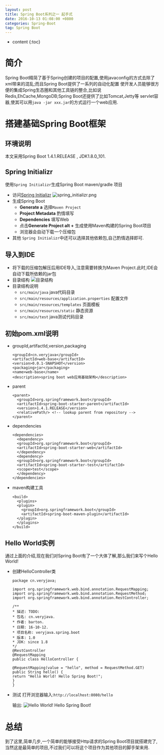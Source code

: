 ```yaml
---
layout: post
title: Spring Boot系列之一 起手式
date: 2016-10-13 01:08:00 +0800
categories: Spring-Boot
tag: Spring Boot
---
```


* content
{:toc}

简介
====================================

Spring Boot精简了基于Spring创建的项目的配置,使用javaconfig的方式去除了xml带来的混乱;而且Spring Boot提供了一系列的自动化配置
使开发人员能够很方便的集成Spring生态圈和其他工具链的整合,比如说Redis,EhCache,MongoDB;Spring Boot还提供了比如Tomcat,Jetty等
servlet容器,使其可以用`java -jar xxx.jar`的方式运行一个web应用.

搭建基础Spring Boot框架
====================================

## 环境说明
  本文采用Spring Boot 1.4.1.RELEASE , JDK1.8.0_101.

## Spring Initializr
  使用`Spring Initializr`生成Spring Boot maven/gradle 项目

  * 访问[Spring Initializr](http://start.spring.io/)
    ![spring_initializr.png](https://github.com/sunshineasbefore/resource/blob/master/spring_initializr.png?raw=true)
  * 生成Spring Boot
    * **Generate a** 选择`Maven Project`
    * **Project Metadata** 酌情填写
    * **Dependencies** 填写Web
    * 点击**Generate Project alt +** 生成使用Maven构建的Spring Boot项目
    * 浏览器会自动下载一个压缩包
  * 其他
    `Spring Initializr`中还可以选择其他依赖包,自己酌情选择即可.

## 导入到IDE
  * 将下载的压缩包解压后用IDE导入,注意需要转换为Maven Project.此时,IDE会自动下载所依赖的jar包
  * 目录结构 ![目录结构](https://github.com/sunshineasbefore/resource/blob/master/%E9%A1%B9%E7%9B%AE%E7%BB%93%E6%9E%84.png?raw=true)
  * 目录结构说明
    * `src/main/java` java代码目录
    * `src/main/resources/application.properties` 配置文件
    * `src/main/resources/templates` 页面模板
    * `src/main/resources/static` 静态资源
    * `src/main/test` java测试代码目录

## 初始pom.xml说明
  * groupId,artifactId,version,packaging

        <groupId>cn.veryjava</groupId>
        <artifactId>web-base</artifactId>
        <version>0.0.1-SNAPSHOT</version>
        <packaging>jar</packaging>
        <name>web-base</name>
        <description>spring boot web应用基础架构</description>

  * parent

        <parent>
          <groupId>org.springframework.boot</groupId>
          <artifactId>spring-boot-starter-parent</artifactId>
          <version>1.4.1.RELEASE</version>
          <relativePath/> <!-- lookup parent from repository -->
        </parent>

  * dependencies

        <dependencies>
          <dependency>
          <groupId>org.springframework.boot</groupId>
          <artifactId>spring-boot-starter-web</artifactId>
          </dependency>
          <dependency>
          <groupId>org.springframework.boot</groupId>
          <artifactId>spring-boot-starter-test</artifactId>
          <scope>test</scope>
          </dependency>
        </dependencies>
  * maven构建工具

        <build>
          <plugins>
          <plugin>
            <groupId>org.springframework.boot</groupId>
            <artifactId>spring-boot-maven-plugin</artifactId>
          </plugin>
          </plugins>
        </build>

## Hello World实例
  通过上面的介绍,现在我们对Spring Boot有了一个大体了解,那么我们来写个Hello World!

  * 创建HelloController类

        package cn.veryjava;

        import org.springframework.web.bind.annotation.RequestMapping;
        import org.springframework.web.bind.annotation.RequestMethod;
        import org.springframework.web.bind.annotation.RestController;

        /**
        * 描述: TODO:
        * 包名: cn.veryjava.
        * 作者: barton.
        * 日期: 16-10-12.
        * 项目名称: veryjava.spring.boot
        * 版本: 1.0
        * JDK: since 1.8
        */
        @RestController
        @RequestMapping
        public class HelloController {

        @RequestMapping(value = "hello", method = RequestMethod.GET)
        public String hello() {
        return "Hello World! Hello Spring Boot!";
        }
        }

  * 测试
    打开浏览器输入:`http://localhost:8080/hello`

    输出: ![Hello World! Hello Spring Boot!](https://github.com/sunshineasbefore/resource/blob/master/hellospringboot.png?raw=true)

总结
===========
到了这里,简单几步,一个简单的能够接受Http请求的Spring Boot项目就搭建完了,当然这是最简单的项目,不过我们可以将这个项目作为其他项目的脚手架来用.
